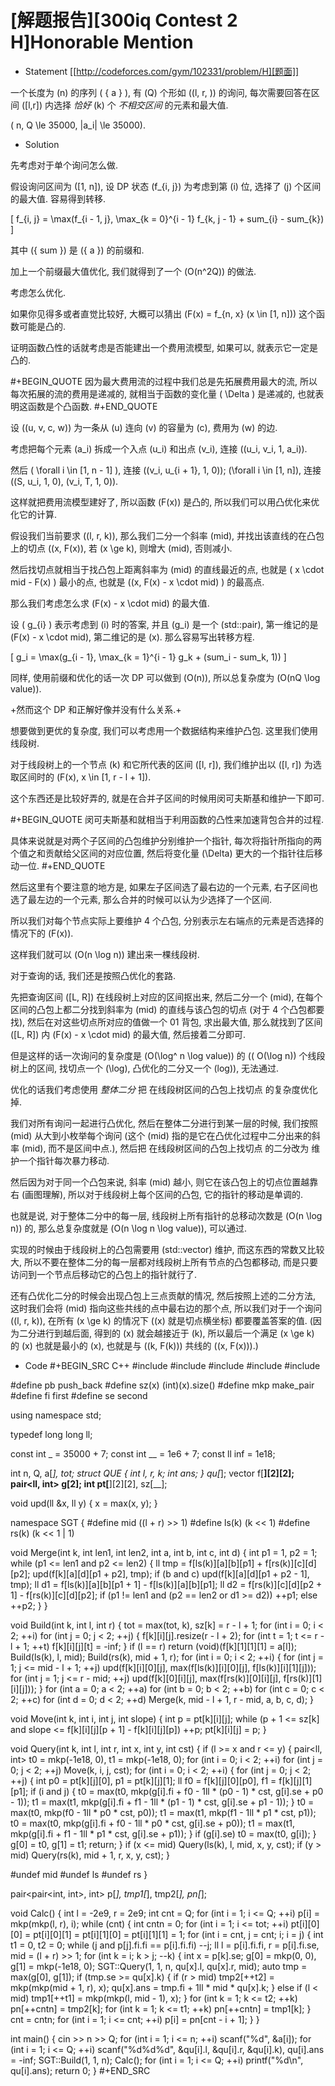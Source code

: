 # [解题报告][300iq Contest 2 H]Honorable Mention


* Statement
[[http://codeforces.com/gym/102331/problem/H][题面]]

一个长度为 \(n\) 的序列 \( \{ a \} \), 有 \(Q\) 个形如 \((l, r, )\) 的询问, 每次需要回答在区间 \([l,r]\) 内选择 *恰好* \(k\) 个 *不相交区间* 的元素和最大值.

\( n, Q \le 35000, |a_i| \le 35000\).

* Solution

先考虑对于单个询问怎么做.

假设询问区间为 \([1, n]\), 设 DP 状态 \(f_{i, j}\) 为考虑到第 \(i\) 位, 选择了 \(j\) 个区间的最大值. 容易得到转移.

\[
f_{i, j} = \max(f_{i - 1, j}, \max_{k = 0}^{i - 1} f_{k, j - 1} + sum_{i} - sum_{k})
\]

其中 \(\{ sum \}\) 是 \(\{ a \}\) 的前缀和.

加上一个前缀最大值优化, 我们就得到了一个 \(O(n^2Q)\) 的做法.

考虑怎么优化.

如果你见得多或者直觉比较好, 大概可以猜出 \(F(x) = f_{n, x} (x \in [1, n])\) 这个函数可能是凸的.

证明函数凸性的话就考虑是否能建出一个费用流模型, 如果可以, 就表示它一定是凸的. 

#+BEGIN_QUOTE
因为最大费用流的过程中我们总是先拓展费用最大的流, 所以每次拓展的流的费用是递减的, 就相当于函数的变化量 \( \Delta \) 是递减的, 也就表明这函数是个凸函数.
#+END_QUOTE

设 \((u, v, c, w)\) 为一条从 \(u\) 连向 \(v\) 的容量为 \(c\), 费用为 \(w\) 的边.

考虑把每个元素 \(a_i\) 拆成一个入点 \(u_i\) 和出点 \(v_i\), 连接 \((u_i, v_i, 1, a_i)\).

然后 \( \forall i \in [1, n - 1] \), 连接 \((v_i, u_{i + 1}, 1, 0)\); \(\forall i \in [1, n]\), 连接 \((S, u_i, 1, 0), (v_i, T, 1, 0)\).

这样就把费用流模型建好了, 所以函数 \(F(x)\) 是凸的, 所以我们可以用凸优化来优化它的计算.

假设我们当前要求 \((l, r, k)\), 那么我们二分一个斜率 \(mid\), 并找出该直线的在凸包上的切点 \((x, F(x)\), 若 \(x \ge k\), 则增大 \(mid\), 否则减小.

然后找切点就相当于找凸包上距离斜率为 \(mid\) 的直线最近的点, 也就是 \( x \cdot mid - F(x) \) 最小的点, 也就是 \((x, F(x) - x \cdot mid) \) 的最高点.

那么我们考虑怎么求 \(F(x) - x \cdot mid\) 的最大值.

设 \( g_{i} \) 表示考虑到 \(i\) 时的答案, 并且 \(g_i\) 是一个 \(std::pair\), 第一维记的是 \(F(x) - x \cdot mid\), 第二维记的是 \(x\). 那么容易写出转移方程.

\[
g_i = \max(g_{i - 1}, \max_{k = 1}^{i - 1} g_k + (sum_i - sum_k, 1))
\]

同样, 使用前缀和优化的话一次 DP 可以做到 \(O(n)\), 所以总复杂度为 \(O(nQ \log value)\).

+然而这个 DP 和正解好像并没有什么关系.+

想要做到更优的复杂度, 我们可以考虑用一个数据结构来维护凸包. 这里我们使用线段树.

对于线段树上的一个节点 \(k\) 和它所代表的区间 \([l, r]\), 我们维护出以 \([l, r]\) 为选取区间时的 \(F(x), x \in [1, r - l + 1]\).

这个东西还是比较好弄的, 就是在合并子区间的时候用闵可夫斯基和维护一下即可.

#+BEGIN_QUOTE
闵可夫斯基和就相当于利用函数的凸性来加速背包合并的过程.

具体来说就是对两个子区间的凸包维护分别维护一个指针, 每次将指针所指向的两个值之和贡献给父区间的对应位置, 然后将变化量 \(\Delta\) 更大的一个指针往后移动一位.
#+END_QUOTE

然后这里有个要注意的地方是, 如果左子区间选了最右边的一个元素, 右子区间也选了最左边的一个元素, 那么合并的时候可以认为少选择了一个区间.

所以我们对每个节点实际上要维护 4 个凸包, 分别表示左右端点的元素是否选择的情况下的 \(F(x)\).

这样我们就可以 \(O(n \log n)\) 建出来一棵线段树.

对于查询的话, 我们还是按照凸优化的套路.

先把查询区间 \([L, R]\) 在线段树上对应的区间抠出来, 然后二分一个 \(mid\), 在每个区间的凸包上都二分找到斜率为 \(mid\) 的直线与该凸包的切点 (对于 4 个凸包都要找), 然后在对这些切点所对应的值做一个 01 背包, 求出最大值, 那么就找到了区间 \([L, R]\) 内 \(F(x) - x \cdot mid\) 的最大值, 然后接着二分即可.

但是这样的话一次询问的复杂度是 \(O(\log^ n \log value)\) 的 (\( O(\log n)\) 个线段树上的区间, 找切点一个 \(\log\), 凸优化的二分又一个 \(log\)), 无法通过.

优化的话我们考虑使用 *整体二分* 把 在线段树区间的凸包上找切点 的复杂度优化掉.

我们对所有询问一起进行凸优化, 然后在整体二分进行到某一层的时候, 我们按照 \(mid\) 从大到小枚举每个询问 (这个 \(mid\) 指的是它在凸优化过程中二分出来的斜率 \(mid\), 而不是区间中点.), 然后把 在线段树区间的凸包上找切点 的二分改为 维护一个指针每次暴力移动.

然后因为对于同一个凸包来说, 斜率 \(mid\) 越小, 则它在该凸包上的切点位置越靠右 (画图理解), 所以对于线段树上每个区间的凸包, 它的指针的移动是单调的.

也就是说, 对于整体二分中的每一层, 线段树上所有指针的总移动次数是 \(O(n \log n)\) 的, 那么总复杂度就是 \(O(n \log n \log value)\), 可以通过.

实现的时候由于线段树上的凸包需要用 \(std::vector\) 维护, 而这东西的常数又比较大, 所以不要在整体二分的每一层都对线段树上所有节点的凸包都移动, 而是只要访问到一个节点后移动它的凸包上的指针就行了.

还有凸优化二分的时候会出现凸包上三点贡献的情况, 然后按照上述的二分方法, 这时我们会将 \(mid\) 指向这些共线的点中最右边的那个点, 所以我们对于一个询问 \((l, r, k)\), 在所有 \(x \ge k\) 的情况下 (\(x\) 就是切点横坐标) 都要覆盖答案的值. (因为二分进行到越后面, 得到的 \(x\) 就会越接近于 \(k\), 所以最后一个满足 \(x \ge k\) 的 \(x\) 也就是最小的 \(x\), 也就是与 \((k, F(k))\) 共线的 \((x, F(x))\).)

* Code
#+BEGIN_SRC C++
#include <cassert>
#include <cstdio>
#include <ctime>
#include <iostream>
#include <vector>

#define pb push_back
#define sz(x) (int)(x).size()
#define mkp make_pair
#define fi first
#define se second

using namespace std;

typedef long long ll;

const int _ = 35000 + 7;
const int __ = 1e6 + 7;
const ll inf = 1e18;

int n, Q, a[_], tot;
struct QUE { int l, r, k; int ans; } qu[_];
vector<ll> f[__][2][2];
pair<ll, int> g[2];
int pt[__][2][2], sz[__];

void upd(ll &x, ll y) { x = max(x, y); }

namespace SGT {
#define mid ((l + r) >> 1)
#define ls(k) (k << 1)
#define rs(k) (k << 1 | 1)
  
  void Merge(int k, int len1, int len2, int a, int b, int c, int d) {
    int p1 = 1, p2 = 1;
    while (p1 <= len1 and p2 <= len2) {
      ll tmp = f[ls(k)][a][b][p1] + f[rs(k)][c][d][p2];
      upd(f[k][a][d][p1 + p2], tmp);
      if (b and c) upd(f[k][a][d][p1 + p2 - 1], tmp);
      ll d1 = f[ls(k)][a][b][p1 + 1] - f[ls(k)][a][b][p1];
      ll d2 = f[rs(k)][c][d][p2 + 1] - f[rs(k)][c][d][p2];
      if (p1 != len1 and (p2 == len2 or d1 >= d2)) ++p1;
      else ++p2;
    }
  }

  void Build(int k, int l, int r) {
    tot = max(tot, k), sz[k] = r - l + 1;
    for (int i = 0; i < 2; ++i)
      for (int j = 0; j < 2; ++j) {
        f[k][i][j].resize(r - l + 2);
        for (int t = 1; t <= r - l + 1; ++t) f[k][i][j][t] = -inf;
      }
    if (l == r) return (void)(f[k][1][1][1] = a[l]);
    Build(ls(k), l, mid);
    Build(rs(k), mid + 1, r);
    for (int i = 0; i < 2; ++i) {
      for (int j = 1; j <= mid - l + 1; ++j) upd(f[k][i][0][j], max(f[ls(k)][i][0][j], f[ls(k)][i][1][j]));
      for (int j = 1; j <= r - mid; ++j) upd(f[k][0][i][j], max(f[rs(k)][0][i][j], f[rs(k)][1][i][j]));
    }
    for (int a = 0; a < 2; ++a)
      for (int b = 0; b < 2; ++b)
        for (int c = 0; c < 2; ++c)
          for (int d = 0; d < 2; ++d)
            Merge(k, mid - l + 1, r - mid, a, b, c, d);
  }

  void Move(int k, int i, int j, int slope) {
    int p = pt[k][i][j];
    while (p + 1 <= sz[k] and slope <= f[k][i][j][p + 1] - f[k][i][j][p]) ++p;
    pt[k][i][j] = p;
  }

  void Query(int k, int l, int r, int x, int y, int cst) {
    if (l >= x and r <= y) {
      pair<ll, int> t0 = mkp(-1e18, 0), t1 = mkp(-1e18, 0);
      for (int i = 0; i < 2; ++i)
        for (int j = 0; j < 2; ++j) Move(k, i, j, cst);
      for (int i = 0; i < 2; ++i) {
        for (int j = 0; j < 2; ++j) {
          int p0 = pt[k][j][0], p1 = pt[k][j][1];
          ll f0 = f[k][j][0][p0], f1 = f[k][j][1][p1];
          if (i and j) {
            t0 = max(t0, mkp(g[i].fi + f0 - 1ll * (p0 - 1) * cst, g[i].se + p0 - 1));
            t1 = max(t1, mkp(g[i].fi + f1 - 1ll * (p1 - 1) * cst, g[i].se + p1 - 1));
          }
          t0 = max(t0, mkp(f0 - 1ll * p0 * cst, p0));
          t1 = max(t1, mkp(f1 - 1ll * p1 * cst, p1));
          t0 = max(t0, mkp(g[i].fi + f0 - 1ll * p0 * cst, g[i].se + p0));
          t1 = max(t1, mkp(g[i].fi + f1 - 1ll * p1 * cst, g[i].se + p1));
        }
        if (g[i].se) t0 = max(t0, g[i]);
      }
      g[0] = t0, g[1] = t1;
      return;
    }
    if (x <= mid) Query(ls(k), l, mid, x, y, cst);
    if (y > mid) Query(rs(k), mid + 1, r, x, y, cst);
  }

#undef mid
#undef ls
#undef rs
}

pair<pair<int, int>, int> p[_], tmp1[_], tmp2[_], pn[_];

void Calc() {
  int l = -2e9, r = 2e9; int cnt = Q;
  for (int i = 1; i <= Q; ++i) p[i] = mkp(mkp(l, r), i);
  while (cnt) {
    int cntn = 0;
    for (int i = 1; i <= tot; ++i) pt[i][0][0] = pt[i][0][1] = pt[i][1][0] = pt[i][1][1] = 1;
    for (int i = cnt, j = cnt; i; i = j) {
      int t1 = 0, t2 = 0;
      while (j and p[j].fi.fi == p[i].fi.fi) --j;
      ll l = p[i].fi.fi, r = p[i].fi.se, mid = (l + r) >> 1;
      for (int k = i; k > j; --k) {
        int x = p[k].se;
        g[0] = mkp(0, 0), g[1] = mkp(-1e18, 0);
        SGT::Query(1, 1, n, qu[x].l, qu[x].r, mid);
        auto tmp = max(g[0], g[1]);
        if (tmp.se >= qu[x].k) {
          if (r > mid) tmp2[++t2] = mkp(mkp(mid + 1, r), x);
          qu[x].ans = tmp.fi + 1ll * mid * qu[x].k;
        }
        else if (l < mid) tmp1[++t1] = mkp(mkp(l, mid - 1), x);
      }
      for (int k = 1; k <= t2; ++k) pn[++cntn] = tmp2[k];
      for (int k = 1; k <= t1; ++k) pn[++cntn] = tmp1[k];
    }
    cnt = cntn;
    for (int i = 1; i <= cnt; ++i) p[i] = pn[cnt - i + 1];
  }
}

int main() {
  cin >> n >> Q;
  for (int i = 1; i <= n; ++i) scanf("%d", &a[i]);
  for (int i = 1; i <= Q; ++i) scanf("%d%d%d", &qu[i].l, &qu[i].r, &qu[i].k), qu[i].ans = -inf;
  SGT::Build(1, 1, n);
  Calc();
  for (int i = 1; i <= Q; ++i) printf("%d\n", qu[i].ans);
  return 0;
}
#+END_SRC



